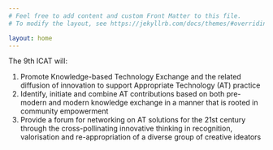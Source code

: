 ```yaml
---
# Feel free to add content and custom Front Matter to this file.
# To modify the layout, see https://jekyllrb.com/docs/themes/#overriding-theme-defaults

layout: home
---
```


The 9th ICAT will:

1. Promote Knowledge-based Technology Exchange and the related diffusion of innovation to support Appropriate Technology (AT) practice
2. Identify, initiate and combine AT contributions based on both pre-modern and modern knowledge exchange in a manner that is rooted in community empowerment
3. Provide a forum for networking on AT solutions for the 21st century through the cross-pollinating innovative thinking in recognition, valorisation and re-appropriation of a diverse group of creative ideators
